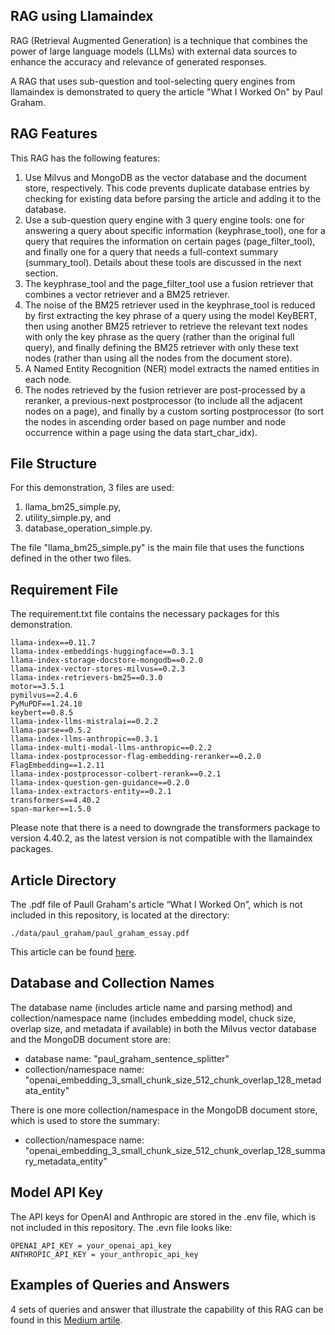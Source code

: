 ## RAG using Llamaindex

RAG (Retrieval Augmented Generation) is a technique that combines the power of large language models (LLMs) with external data sources to enhance the accuracy and relevance of generated responses. 

A RAG that uses sub-question and tool-selecting query engines from llamaindex is demonstrated to query the article "What I Worked On" by Paul Graham.

## RAG Features
This RAG has the following features:

1. Use Milvus and MongoDB as the vector database and the document store, respectively. This code prevents duplicate database entries by checking for existing data before parsing the article and adding it to the database.
2. Use a sub-question query engine with 3 query engine tools: one for answering a query about specific information (keyphrase_tool), one for a query that requires the information on certain pages (page_filter_tool), and finally one for a query that needs a full-context summary (summary_tool). Details about these tools are discussed in the next section.
3. The keyphrase_tool and the page_filter_tool use a fusion retriever that combines a vector retriever and a BM25 retriever.
4. The noise of the BM25 retriever used in the keyphrase_tool is reduced by first extracting the key phrase of a query using the model KeyBERT, then using another BM25 retriever to retrieve the relevant text nodes with only the key phrase as the query (rather than the original full query), and finally defining the BM25 retriever with only these text nodes (rather than using all the nodes from the document store).
5. A Named Entity Recognition (NER) model extracts the named entities in each node.
6. The nodes retrieved by the fusion retriever are post-processed by a reranker, a previous-next postprocessor (to include all the adjacent nodes on a page), and finally by a custom sorting postprocessor (to sort the nodes in ascending order based on page number and node occurrence within a page using the data start_char_idx).

## File Structure

For this demonstration, 3 files are used:
1. llama_bm25_simple.py,
2. utility_simple.py, and
3. database_operation_simple.py.

The file "llama_bm25_simple.py" is the main file that uses the functions defined in the other two files.

## Requirement File
The requirement.txt file contains the necessary packages for this demonstration.

```
llama-index==0.11.7
llama-index-embeddings-huggingface==0.3.1
llama-index-storage-docstore-mongodb==0.2.0
llama-index-vector-stores-milvus==0.2.3
llama-index-retrievers-bm25==0.3.0
motor==3.5.1
pymilvus==2.4.6
PyMuPDF==1.24.10
keybert==0.8.5
llama-index-llms-mistralai==0.2.2
llama-parse==0.5.2
llama-index-llms-anthropic==0.3.1
llama-index-multi-modal-llms-anthropic==0.2.2
llama-index-postprocessor-flag-embedding-reranker==0.2.0
FlagEmbedding==1.2.11
llama-index-postprocessor-colbert-rerank==0.2.1
llama-index-question-gen-guidance==0.2.0
llama-index-extractors-entity==0.2.1
transformers==4.40.2
span-marker==1.5.0
```

Please note that there is a need to downgrade the transformers package to version 4.40.2, as the latest version is not compatible with the llamaindex packages.

## Article Directory
The .pdf file of Paull Graham's article “What I Worked On”, which is not included in this repository, is located at the directory:

```
./data/paul_graham/paul_graham_essay.pdf
```

This article can be found [here](https://drive.google.com/file/d/1YzCscCmQXn2IcGS-omcAc8TBuFrpiN4-/view?usp=sharing).

## Database and Collection Names
The database name (includes article name and parsing method) and collection/namespace name (includes embedding model, chuck size, overlap size, and metadata if available) in both the Milvus vector database and the MongoDB document store are:

- database name: "paul_graham_sentence_splitter"
- collection/namespace name: "openai_embedding_3_small_chunk_size_512_chunk_overlap_128_metadata_entity"

There is one more collection/namespace in the MongoDB document store, which is used to store the summary:

- collection/namespace name: "openai_embedding_3_small_chunk_size_512_chunk_overlap_128_summary_metadata_entity"

## Model API Key
The API keys for OpenAI and Anthropic are stored in the .env file, which is not included in this repository. The .evn file looks like:

```
OPENAI_API_KEY = your_openai_api_key
ANTHROPIC_API_KEY = your_anthropic_api_key
```

## Examples of Queries and Answers

4 sets of queries and answer that illustrate the capability of this RAG can be found in this [Medium artile](https://medium.com/@tony3t3t/rag-with-sub-question-and-tool-selecting-query-engines-using-llamaindex-05349cb4120c).
